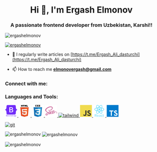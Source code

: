 <h1 align="center">Hi 👋, I'm Ergash Elmonov</h1>
<h3 align="center">A passionate frontend developer from Uzbekistan, Karshi!!</h3>

<p align="left"> <img src="https://komarev.com/ghpvc/?username=ergashelmonov&label=Profile%20views&color=0e75b6&style=flat" alt="ergashelmonov" /> </p>

<p align="left"> <a href="https://github.com/ryo-ma/github-profile-trophy"><img src="https://github-profile-trophy.vercel.app/?username=ergashelmonov" alt="ergashelmonov" /></a> </p>

- 📝 I regularly write articles on [https://t.me/Ergash_Ali_dasturchi](https://t.me/Ergash_Ali_dasturchi)

- 📫 How to reach me **elmonovergash@gmail.com**

<h3 align="left">Connect with me:</h3>
<p align="left">
</p>

<h3 align="left">Languages and Tools:</h3>
<p align="left"> <a href="https://getbootstrap.com" target="_blank" rel="noreferrer"> <img src="https://raw.githubusercontent.com/devicons/devicon/master/icons/bootstrap/bootstrap-plain-wordmark.svg" alt="bootstrap" width="40" height="40"/> </a> 
  <a href="https://www.w3.org/html/" target="_blank" rel="noreferrer"> <img src="https://raw.githubusercontent.com/devicons/devicon/master/icons/html5/html5-original-wordmark.svg" alt="html5" width="40" height="40"/> </a> 
  <a href="https://www.w3schools.com/css/" target="_blank" rel="noreferrer"> <img src="https://raw.githubusercontent.com/devicons/devicon/master/icons/css3/css3-original-wordmark.svg" alt="css3" width="40" height="40"/> </a>
  <a href="https://sass-lang.com" target="_blank" rel="noreferrer"> <img src="https://raw.githubusercontent.com/devicons/devicon/master/icons/sass/sass-original.svg" alt="sass" width="40" height="40"/> </a>
  <a href="https://tailwindcss.com/" target="_blank" rel="noreferrer"> <img src="https://www.vectorlogo.zone/logos/tailwindcss/tailwindcss-icon.svg" alt="tailwind" width="40" height="40"/> </a>
  <a href="https://developer.mozilla.org/en-US/docs/Web/JavaScript" target="_blank" rel="noreferrer"> <img src="https://raw.githubusercontent.com/devicons/devicon/master/icons/javascript/javascript-original.svg" alt="javascript" width="40" height="40"/> </a> 
  <a href="https://reactjs.org/" target="_blank" rel="noreferrer"> <img src="https://raw.githubusercontent.com/devicons/devicon/master/icons/react/react-original-wordmark.svg" alt="react" width="40" height="40"/> </a>
  <a href="https://www.typescriptlang.org/" target="_blank" rel="noreferrer"> <img src="https://raw.githubusercontent.com/devicons/devicon/master/icons/typescript/typescript-original.svg" alt="typescript" width="40" height="40"/> </a> </p>
  <a href="https://git-scm.com/" target="_blank" rel="noreferrer"> <img src="https://www.vectorlogo.zone/logos/git-scm/git-scm-icon.svg" alt="git" width="40" height="40"/> </a> 
  

<p><img align="left" src="https://github-readme-stats.vercel.app/api/top-langs?username=ergashelmonov&show_icons=true&locale=en&layout=compact" alt="ergashelmonov" /></p>

<p>&nbsp;<img align="center" src="https://github-readme-stats.vercel.app/api?username=ergashelmonov&show_icons=true&locale=en" alt="ergashelmonov" /></p>

<p><img align="center" src="https://github-readme-streak-stats.herokuapp.com/?user=ergashelmonov&" alt="ergashelmonov" /></p>
